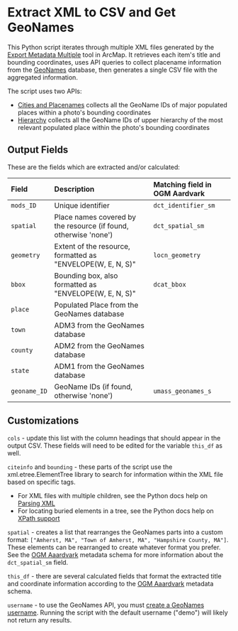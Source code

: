 # Extract XML to CSV and Get GeoNames
This Python script iterates through multiple XML files generated by the [Export Metadata Multiple](https://desktop.arcgis.com/en/arcmap/latest/tools/conversion-toolbox/export-metadata-multiple.htm) tool in ArcMap. It retrieves each item's title and bounding coordinates, uses API queries to collect placename information from the [GeoNames](https://www.geonames.org) database, then generates a single CSV file with the aggregated information.

The script uses two APIs:
* [Cities and Placenames](https://www.geonames.org/export/JSON-webservices.html#citiesJSON) collects all the GeoName IDs of major populated places within a photo's bounding coordinates
* [Hierarchy](https://www.geonames.org/export/place-hierarchy.html#hierarchy) collects all the GeoName IDs of upper hierarchy of the most relevant populated place within the photo's bounding coordinates

## Output Fields

These are the fields which are extracted and/or calculated:

| Field        | Description                                                      | Matching field in OGM Aardvark |
|:-------------|:-----------------------------------------------------------------|:-------------------------------|
| `mods_ID`    | Unique identifier                                                | `dct_identifier_sm`            |
| `spatial`    | Place names covered by the resource (if found, otherwise 'none') | `dct_spatial_sm`               |
| `geometry`   | Extent of the resource, formatted as "ENVELOPE(W, E, N, S)"      | `locn_geometry`                |
| `bbox`       | Bounding box, also formatted as "ENVELOPE(W, E, N, S)"           | `dcat_bbox`                    |
| `place`      | Populated Place from the GeoNames database                       |                                |
| `town`       | ADM3 from the GeoNames database                                  |                                |
| `county`     | ADM2 from the GeoNames database                                  |                                |
| `state`      | ADM1 from the GeoNames database                                  |                                |
| `geoname_ID` | GeoName IDs (if found, otherwise 'none')                         | `umass_geonames_s`             |


## Customizations
`cols` - update this list with the column headings that should appear in the output CSV. These fields will need to be edited for the variable `this_df` as well.

`citeinfo` and `bounding` - these parts of the script use the xml.etree.ElementTree library to search for information within the XML file based on specific tags.
* For XML files with multiple children, see the Python docs help on [Parsing XML](https://docs.python.org/3/library/xml.etree.elementtree.html#parsing-xml)
* For locating buried elements in a tree, see the Python docs help on [XPath support](https://docs.python.org/3/library/xml.etree.elementtree.html#xpath-support)

`spatial` - creates a list that rearranges the GeoNames parts into a custom format: `["Amherst, MA", "Town of Amherst, MA", "Hampshire County, MA"]`. These elements can be rearranged to create whatever format you prefer. See the [OGM Aaardvark](https://opengeometadata.org) metadata schema for more information about the `dct_spatial_sm` field.

`this_df` - there are several calculated fields that format the extracted title and coordinate information according to the [OGM Aaardvark](https://opengeometadata.org) metadata schema.

`username` - to use the GeoNames API, you must [create a GeoNames username](http://www.geonames.org/login). Running the script with the default username ("demo") will likely not return any results.
